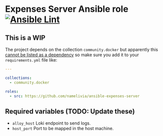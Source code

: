 # Expenses Server Ansible role [![Ansible Lint](https://github.com/namelivia/ansible-expenses-server/actions/workflows/ansible-lint.yml/badge.svg)](https://github.com/namelivia/ansible-expenses-server/actions/workflows/ansible-lint.yml)

## This is a WIP

The project depends on the collection `community.docker` but apparently this [cannot be listed as a dependency](https://github.com/ansible/ansible/issues/62847) so make sure you add it to your `requirements.yml` file like:

```yml
---

collections:
  - community.docker

roles:
  - src: https://github.com/namelivia/ansible-expenses-server
```

## Required variables (TODO: Update these)
 - `alloy_host` Loki endpoint to send logs.
 - `host_port` Port to be mapped in the host machine.

